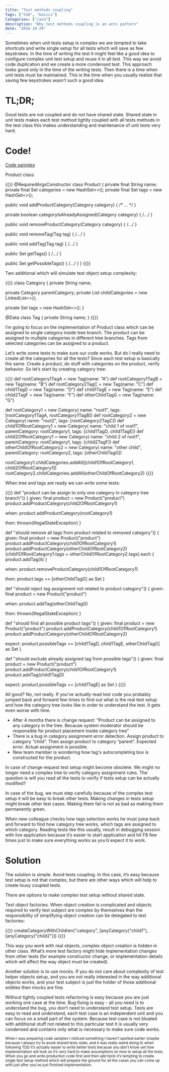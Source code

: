 ```yaml
---
title: "Test methods coupling"
Tags: ["tdd", "basics"]
Categories: ["java"]
description: "Why test methods coupling is an anti pattern"
date: "2016-10-29"
---
```


Sometimes when unit tests setup is complex we are tempted to take shortcuts and write single setup
for all tests which will save as few keystrokes. In the time of writing the test it might feel like
a good idea to configure complex unit test setup and reuse it in all test. This way we avoid code
duplication and we create a more condensed test. This approach looks good only in the time of the
writing tests. Then there is a time when unit tests must be maintained. This is the time when you
usually realize that saving few keystrokes wasn’t such a good idea.

<!--more-->

# TL;DR;

Good tests are not coupled and do not have shared state. Shared state in unit tests makes each test
method tightly coupled with all tests methods in the test class this makes understanding and
maintenance of unit tests very hard.

# Code!

[Code samples](https://github.com/pchudzik/blog-example-test-coupling)

Product class:

{{<highlight java>}}
@RequiredArgsConstructor
class Product {
  private final String name;
  private final Set<Category> categories = new HashSet<>();
  private final Set<Tag> tags = new HashSet<>();

  public void addProductCategory(Category category) { /* ... */ }

  private boolean categoryIsAlreadyAssigned(Category category) { /*...*/ }

  public void removeProductCategory(Category category) { /*...*/ }

  public void removeTag(Tag tag) { /*...*/ }

  public void addTag(Tag tag) { /*...*/ }

  public Set<Tag> getTags() { /*...*/ }

  public Set<Tag> getPossibleTags() { /*...*/ }
}
{{</highlight>}}

Two additional which will simulate test object setup complexity:

{{<highlight java>}}
class Category {
  private String name;

  private Category parentCategory;
  private List<Category> childCategories = new LinkedList<>();

  private Set<Tag> tags = new HashSet<>();
}

@Data
class Tag {
  private String name;
}
{{</highlight>}}

I’m going to focus on the implementation of Product class which can be assigned to single category
inside tree branch. The product can be assigned to multiple categories in different tree branches.
Tags from selected categories can be assigned to a product.

Let’s write some tests to make sure our code works. But do I really need to create all the
categories for all the tests? Since each test setup is basically the same. Create a product, do
stuff with categories on the product, verify behavior. So let’s start by creating category tree:

{{<highlight groovy>}}
def rootCategory1TagA = new Tag(name: "A")
def rootCategory1TagB = new Tag(name: "B")
def rootCategory2TagC = new Tag(name: "C")
def child1TagD = new Tag(name: "D")
def child1TagE = new Tag(name: "E")
def child2TagF = new Tag(name: "F")
def otherChildTagG = new Tag(name: "G")

def rootCategory1 = new Category(
    name: "root1", 
    tags: [rootCategory1TagA, rootCategory1TagB])
def rootCategory2 = new Category(
    name: "root2", 
    tags: [rootCategory2TagC])
def child1OfRootCategory1 = new Category(
    name: "child 1 of root1", 
    parentCategory: rootCategory1, tags: [child1TagD, child1TagE])
def child2OfRootCategory1 = new Category(
    name: "child 2 of root1", 
    parentCategory: rootCategory1, tags: [child2TagF])
def otherChildOfRootCategory2 = new Category(
    name: "other child", parentCategory: 
    rootCategory2, tags: [otherChildTagG])
        
rootCategory1.childCategories.addAll([child1OfRootCategory1, child2OfRootCategory1])
rootCategory2.childCategories.addAll(otherChildOfRootCategory2)
{{</highlight>}}

When tree and tags are ready we can write some tests:

{{<highlight groovy>}}
def "product can be assign to only one category in category tree branch"() {
  given:
  final product = new Product("product")
  product.addProductCategory(child2OfRootCategory1)

  when:
  product.addProductCategory(rootCategory1)

  then:
  thrown(IllegalStateException)
}

def "should remove all tags from product related to removed category"() {
  given:
  final product = new Product("product")
  product.addProductCategory(child1OfRootCategory1)
  product.addProductCategory(otherChildOfRootCategory2)
  (child1OfRootCategory1.tags + otherChildOfRootCategory2.tags).each { product.addTag(it) }

  when:
  product.removeProductCategory(child1OfRootCategory1)

  then:
  product.tags == [otherChildTagG] as Set
}

def "should reject tag assignment not related to product category"() {
  given:
  final product = new Product("product")

  when:
  product.addTag(otherChildTagG)

  then:
  thrown(IllegalStateException)
}

def "should find all possible product tags"() {
  given:
  final product = new Product("product")
  product.addProductCategory(child1OfRootCategory1)
  product.addProductCategory(otherChildOfRootCategory2)

  expect:
  product.possibleTags == [child1TagD, child1TagE, otherChildTagG] as Set
}

def "should exclude already assigned tag from possible tags"() {
  given:
  final product = new Product("product")
  product.addProductCategory(child1OfRootCategory1)
  product.addTag(child1TagD)

  expect:
  product.possibleTags == [child1TagE] as Set
}
{{</highlight>}}

All good? No, not really. If you’ve actually read test code you probably jumped back and forward few
times to find out what is the real test setup and how the category tree looks like in order to
understand the test. It gets even worse with time.

* After 4 months there is change request: “Product can be assigned to any category in the tree.
  Because system moderator should be responsible for product placement inside category tree”
* There is a bug in category assignment error detection. Assign product to category “child”. Then
  assign product to category “parent”. Expected error. Actual assignment is possible.
* New team member is wondering how tag's autocompleting box is constructed for the product.

In case of change request test setup might become obsolete. We might no longer need a complex tree
to verify category assignment rules. The question is will you read all the tests to verify if tests
setup can be actually modified?

In case of the bug, we must step carefully because of the complex test setup it will be easy to
break other tests. Making changes in tests setup might break other test cases. Making them fail is
not as bad as making them permanently green.

When new colleague checks how tags selection works he must jump back and forward to find how
category tree works, which tags are assigned to which category. Reading tests like this usually,
result in debugging session with live application because it’s easier to start application and hit
F8 few times just to make sure everything works as you’d expect it to work.

# Solution 

The solution is simple. Avoid tests coupling. In this case, it’s easy because test setup is not that
complex, but there are other ways which will help to create lousy coupled tests.

There are options to make complex test setup without shared state.

Test object factories. When object creation is complicated and objects required to verify test
subject are complex by themselves than the responsibility of simplifying object creation can be
delegated to test factories:
 
{{<highlight groovy>}}
createCategoryWithChildren("category", [anyCategory("child1"), [anyCategory("child2")])
{{</highlight>}}

This way you work with real objects, complex object creation is hidden in other class. What’s more
test factory might hide implementation changes from other tests (for example constructor change, or
implementation details which will affect the way object must be created).

Another solution is to use mocks. If you do not care about complexity of test helper objects setup,
and you are not really interested in the way additional objects works, and your test subject is just
the holder of those additional entities then mocks are fine.

Without tightly coupled tests refactoring is easy because you are just working one case at the time.
Bug fixing is easy - all you need is to understand the bug, you don’t need to understand test setup.
Tests are easy to read and understand, each test case is an independent unit and you can focus on a
small part of the system. Because test case is not bloated with additional stuff not related to this
particular test it is usually very condensed and contains only what is necessary to make sure code
works.

<small> When I was preparing code samples I noticed something I haven’t spotted earlier (maybe
because I always try to avoid shared tests state, and it was really weird doing it) when following
TDD it’s actually easier to write better tests because you don’t know yet how implementation will
look so it’s very hard to make assumptions on how to setup all the tests. When you go and write
production code first and then add tests it’s tempting to create single test setup method which will
prepare the ground for all the cases you can come up with just after you’ve just finished
implementation. </small>
